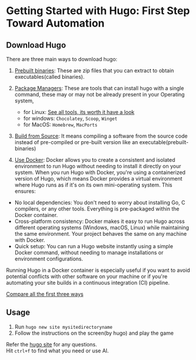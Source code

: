 # Getting Started with Hugo: First Step Toward Automation

## Download Hugo 

There are three main ways to download hugo:

1. [Prebuilt binaries](https://gohugo.io/installation/windows/#prebuilt-binaries): These are zip files that you can extract to obtain executables(called binaries).
2. [Package Managers](https://gohugo.io/installation/windows/#package-managers): These are tools that can install hugo with a single command, these may or may not be already present in your Operating system, 
	
	- for Linux: [See all tools, its worth it have a look](https://gohugo.io/installation/linux/#package-managers)
	- for windows: `Chocolatey`, `Scoop`, `Winget`
	- for MacOS: `Homebrew`, `MacPorts`
	
3. [Build from Source](https://gohugo.io/installation/windows/#build-from-source): It means compiling a software from the source code instead of pre-compiled or pre-built version like an executable(prebuilt-binaries)

4. [Use Docker](https://github.com/gohugoio/hugo/pkgs/container/hugo/280590856?tag=v0.135.0): Docker allows you to create a consistent and isolated environment to run Hugo without needing to install it directly on your system. When you run Hugo with Docker, you're using a containerized version of Hugo, which means Docker provides a virtual environment where Hugo runs as if it's on its own mini-operating system. This ensures:

- No local dependencies: You don't need to worry about installing Go, C compilers, or any other tools. Everything is pre-packaged within the Docker container.
- Cross-platform consistency: Docker makes it easy to run Hugo across different operating systems (Windows, macOS, Linux) while maintaining the same environment. Your project behaves the same on any machine with Docker.
- Quick setup: You can run a Hugo website instantly using a simple Docker command, without needing to manage installations or environment configurations.  

Running Hugo in a Docker container is especially useful if you want to avoid potential conflicts with other software on your machine or if you're automating your site builds in a continuous integration (CI) pipeline.

[Compare all the first three ways](https://gohugo.io/installation/windows/#comparison)

## Usage

1. Run ```hugo new site mysitedirectoryname```
2. Follow the instructions on the screen(by hugo) and play the game

Refer the [hugo site](https://gohugo.io/about/introduction/) for any questions.  
Hit `ctrl+f` to find what you need or use AI.
